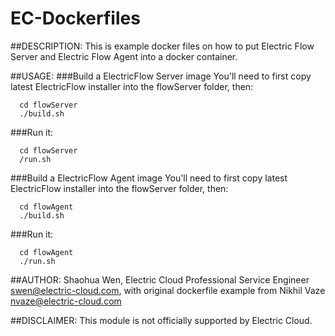 # EC-Dockerfiles
##DESCRIPTION:
This is example docker files on how to put Electric Flow Server and Electric Flow Agent into a docker container.

##USAGE:
###Build a ElectricFlow Server image
You'll need to first copy latest ElectricFlow installer into the flowServer folder, then:
```
  cd flowServer
  ./build.sh
```
###Run it:
```
  cd flowServer
  /run.sh
```

###Build a ElectricFlow Agent image
You'll need to first copy latest ElectricFlow installer into the flowServer folder, then:
```
  cd flowAgent
  ./build.sh
```
###Run it:
```
  cd flowAgent
  ./run.sh
```

##AUTHOR:
Shaohua Wen, Electric Cloud Professional Service Engineer swen@electric-cloud.com, with original dockerfile example from Nikhil Vaze <nvaze@electric-cloud.com>


##DISCLAIMER:
This module is not officially supported by Electric Cloud.
